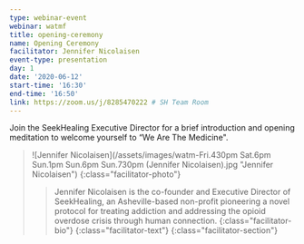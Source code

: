 ```yaml
---
type: webinar-event
webinar: watmf
title: opening-ceremony
name: Opening Ceremony
facilitator: Jennifer Nicolaisen
event-type: presentation
day: 1
date: '2020-06-12'
start-time: '16:30'
end-time: '16:50'
link: https://zoom.us/j/8285470222 # SH Team Room
---
```


Join the SeekHealing Executive Director for a brief introduction and opening meditation to welcome yourself to “We Are The Medicine".

> ![Jennifer Nicolaisen](/assets/images/watm-Fri.430pm Sat.6pm Sun.1pm Sun.6pm Sun.730pm (Jennifer Nicolaisen).jpg "Jennifer Nicolaisen")
> {:class="facilitator-photo"}
>
> > Jennifer Nicolaisen is the co-founder and Executive Director of SeekHealing, an Asheville-based non-profit pioneering a novel protocol for treating addiction and addressing the opioid overdose crisis through human connection.
> > {:class="facilitator-bio"}
> {:class="facilitator-text"}
{:class="facilitator-section"}
